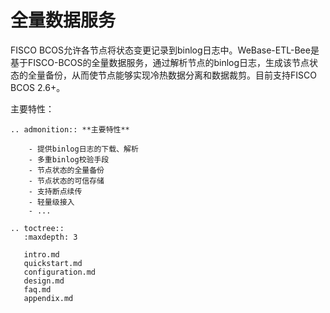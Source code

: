 # 全量数据服务 

FISCO BCOS允许各节点将状态变更记录到binlog日志中。WeBase-ETL-Bee是基于FISCO-BCOS的全量数据服务，通过解析节点的binlog日志，生成该节点状态的全量备份，从而使节点能够实现冷热数据分离和数据裁剪。目前支持FISCO BCOS 2.6+。

主要特性：

```eval_rst
.. admonition:: **主要特性**

    - 提供binlog日志的下载、解析
    - 多重binlog校验手段
    - 节点状态的全量备份
    - 节点状态的可信存储
    - 支持断点续传
    - 轻量级接入
    - ...
```
```eval_rst
.. toctree::
   :maxdepth: 3
   
   intro.md
   quickstart.md
   configuration.md
   design.md
   faq.md
   appendix.md
```
